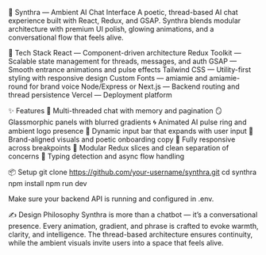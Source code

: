 🧠 Synthra — Ambient AI Chat Interface
A poetic, thread-based AI chat experience built with React, Redux, and GSAP. Synthra blends modular architecture with premium UI polish, glowing animations, and a conversational flow that feels alive.

🚀 Tech Stack
React — Component-driven architecture
Redux Toolkit — Scalable state management for threads, messages, and auth
GSAP — Smooth entrance animations and pulse effects
Tailwind CSS — Utility-first styling with responsive design
Custom Fonts — amiamie and amiamie-round for brand voice
Node/Express or Next.js — Backend routing and thread persistence
Vercel — Deployment platform


✨ Features
🧵 Multi-threaded chat with memory and pagination
🪞 Glassmorphic panels with blurred gradients
🌀 Animated AI pulse ring and ambient logo presence
🧠 Dynamic input bar that expands with user input
🎨 Brand-aligned visuals and poetic onboarding copy
📱 Fully responsive across breakpoints
🧩 Modular Redux slices and clean separation of concerns
🚦 Typing detection and async flow handling


📦 Setup
git clone https://github.com/your-username/synthra.git
cd synthra
npm install
npm run dev


Make sure your backend API is running and configured in .env.


✍️ Design Philosophy
Synthra is more than a chatbot — it’s a conversational presence. Every animation, gradient, and phrase is crafted to evoke warmth, clarity, and intelligence. The thread-based architecture ensures continuity, while the ambient visuals invite users into a space that feels alive.
